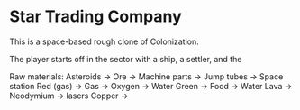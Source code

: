 # Star Trading Company

This is a space-based rough clone of Colonization.

The player starts off in the sector with a ship, a settler, and the 

Raw materials:
    Asteroids -> Ore -> Machine parts -> Jump tubes
                                      -> Space station
    Red (gas) -> Gas -> Oxygen
                     -> Water
    Green -> Food 
          -> Water
    Lava -> Neodymium -> lasers
    Copper ->